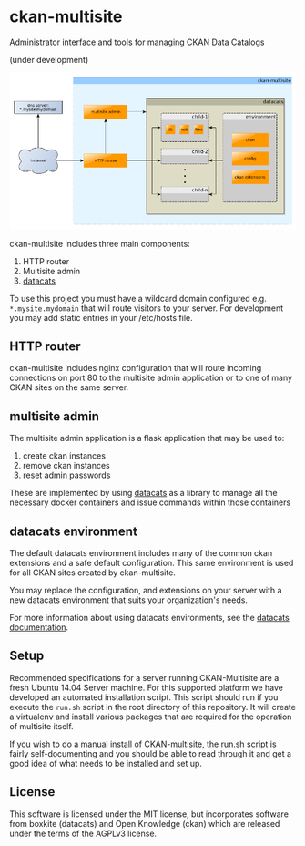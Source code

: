 # ckan-multisite
Administrator interface and tools for managing CKAN Data Catalogs

(under development)

![ckan-multisite overview](diagrams/ckan-multisite.png)

ckan-multisite includes three main components:

1. HTTP router
2. Multisite admin
3. [datacats](https://github.com/boxkite/datacats)

To use this project you must have a wildcard domain configured
e.g. `*.mysite.mydomain` that will route visitors to your server.
For development you may add static entries in your /etc/hosts file.

## HTTP router

ckan-multisite includes nginx configuration that will route incoming
connections on port 80 to the multisite admin application or to one
of many CKAN sites on the same server.

## multisite admin

The multisite admin application is a flask application that may be
used to:

1. create ckan instances
2. remove ckan instances
3. reset admin passwords

These are implemented by using
[datacats](https://github.com/boxkite/datacats)
as a library to manage all the necessary docker containers
and issue commands within those containers

## datacats environment

The default datacats environment includes many of the common ckan
extensions and a safe default configuration. This same environment
is used for all CKAN sites created by ckan-multisite.

You may replace the configuration, and extensions on your server
with a new datacats environment that suits your organization's needs.

For more information about using datacats environments, see the
[datacats documentation](http://docs.datacats.com/).

## Setup

Recommended specifications for a server running CKAN-Multisite are 
a fresh Ubuntu 14.04 Server machine. For this supported platform we
have developed an automated installation script. This script should
run if you execute the ``run.sh`` script in the root directory of 
this repository. It will create a virtualenv and install various
packages that are required for the operation of multisite itself.

If you wish to do a manual install of CKAN-multisite, the run.sh 
script is fairly self-documenting and you should be able to read
through it and get a good idea of what needs to be installed and
set up.

## License

This software is licensed under the MIT license, but incorporates
software from boxkite (datacats) and Open Knowledge (ckan)
which are released under the terms of the AGPLv3 license.
